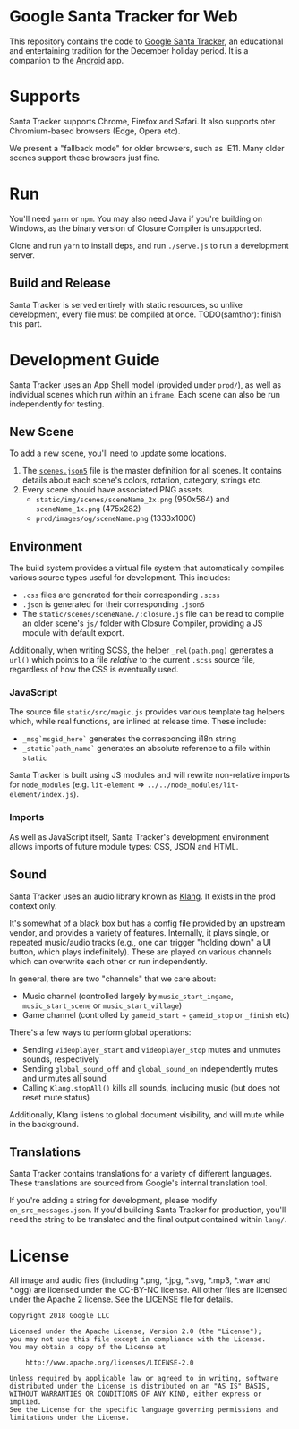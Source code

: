 # Google Santa Tracker for Web

This repository contains the code to [Google Santa Tracker](https://santatracker.google.com), an educational and entertaining tradition for the December holiday period.
It is a companion to the [Android](https://github.com/google/santa-tracker-android) app.

# Supports

Santa Tracker supports Chrome, Firefox and Safari.
It also supports oter Chromium-based browsers (Edge, Opera etc).

We present a "fallback mode" for older browsers, such as IE11.
Many older scenes support these browsers just fine.

# Run

You'll need `yarn` or `npm`.
You may also need Java if you're building on Windows, as the binary version of Closure Compiler is unsupported.

Clone and run `yarn` to install deps, and run `./serve.js` to run a development server.

## Build and Release

Santa Tracker is served entirely with static resources, so unlike development, every file must be compiled at once.
TODO(samthor): finish this part.

# Development Guide

Santa Tracker uses an App Shell model (provided under `prod/`), as well as individual scenes which run within an `iframe`.
Each scene can also be run independently for testing.

## New Scene

To add a new scene, you'll need to update some locations.

1. The [`scenes.json5`](scenes.json5) file is the master definition for all scenes.
   It contains details about each scene's colors, rotation, category, strings etc.
2. Every scene should have associated PNG assets.
   * `static/img/scenes/sceneName_2x.png` (950x564) and `sceneName_1x.png` (475x282)
   * `prod/images/og/sceneName.png` (1333x1000)

## Environment

The build system provides a virtual file system that automatically compiles various source types useful for development.
This includes:

* `.css` files are generated for their corresponding `.scss`
* `.json` is generated for their corresponding `.json5`
* The `static/scenes/sceneNane./:closure.js` file can be read to compile an older scene's `js/` folder with Closure Compiler, providing a JS module with default export.

Additionally, when writing SCSS, the helper `_rel(path.png)` generates a `url()` which points to a file _relative_ to the current `.scss` source file, regardless of how the CSS is eventually used.

### JavaScript

The source file `static/src/magic.js` provides various template tag helpers which, while real functions, are inlined at release time.
These include:

  * ``_msg`msgid_here`​`` generates the corresponding i18n string
  * ``_static`path_name`​`` generates an absolute reference to a file within `static`

Santa Tracker is built using JS modules and will rewrite non-relative imports for `node_modules` (e.g. `lit-element` => `../../node_modules/lit-element/index.js`).

### Imports

As well as JavaScript itself, Santa Tracker's development environment allows imports of future module types: CSS, JSON and HTML.

## Sound

Santa Tracker uses an audio library known as [Klang](https://jshakansson.se/portfolio/item/santatracker).
It exists in the prod context only.

It's somewhat of a black box but has a config file provided by an upstream vendor, and provides a variety of features.
Internally, it plays single, or repeated music/audio tracks (e.g., one can trigger "holding down" a UI button, which plays indefinitely).
These are played on various channels which can overwrite each other or run independently.

In general, there are two "channels" that we care about:

* Music channel (controlled largely by `music_start_ingame`, `music_start_scene` or `music_start_village`)
* Game channel (controlled by `gameid_start` + `gameid_stop` or `_finish` etc)

There's a few ways to perform global operations:

* Sending `videoplayer_start` and `videoplayer_stop` mutes and unmutes sounds, respectively
* Sending `global_sound_off` and `global_sound_on` independently mutes and unmutes all sound
* Calling `Klang.stopAll()` kills all sounds, including music (but does not reset mute status)

Additionally, Klang listens to global document visibility, and will mute while in the background.

## Translations

Santa Tracker contains translations for a variety of different languages.
These translations are sourced from Google's internal translation tool.

If you're adding a string for development, please modify `en_src_messages.json`.
If you'd building Santa Tracker for production, you'll need the string to be translated and the final output contained within `lang/`.

# License

All image and audio files (including *.png, *.jpg, *.svg, *.mp3, *.wav 
and *.ogg) are licensed under the CC-BY-NC license. All other files are 
licensed under the Apache 2 license. See the LICENSE file for details.

    Copyright 2018 Google LLC
    
    Licensed under the Apache License, Version 2.0 (the "License");
    you may not use this file except in compliance with the License.
    You may obtain a copy of the License at
    
        http://www.apache.org/licenses/LICENSE-2.0
    
    Unless required by applicable law or agreed to in writing, software
    distributed under the License is distributed on an "AS IS" BASIS,
    WITHOUT WARRANTIES OR CONDITIONS OF ANY KIND, either express or implied.
    See the License for the specific language governing permissions and
    limitations under the License.
